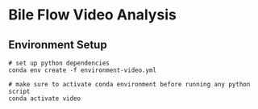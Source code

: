 # Bile Flow Video Analysis

## Environment Setup
```
# set up python dependencies
conda env create -f environment-video.yml

# make sure to activate conda environment before running any python script
conda activate video
```
